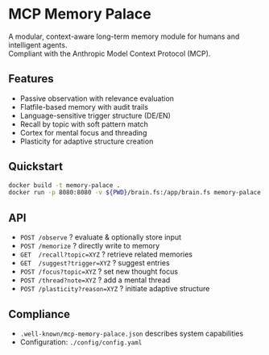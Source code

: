 # MCP Memory Palace

A modular, context-aware long-term memory module for humans and intelligent agents.  
Compliant with the Anthropic Model Context Protocol (MCP).

## Features

- Passive observation with relevance evaluation
- Flatfile-based memory with audit trails
- Language-sensitive trigger structure (DE/EN)
- Recall by topic with soft pattern match
- Cortex for mental focus and threading
- Plasticity for adaptive structure creation

## Quickstart

```bash
docker build -t memory-palace .
docker run -p 8080:8080 -v ${PWD}/brain.fs:/app/brain.fs memory-palace
```

## API

- `POST /observe` ? evaluate & optionally store input
- `POST /memorize` ? directly write to memory
- `GET  /recall?topic=XYZ` ? retrieve related memories
- `GET  /suggest?trigger=XYZ` ? suggest entries
- `POST /focus?topic=XYZ` ? set new thought focus
- `POST /thread?note=XYZ` ? add a mental thread
- `POST /plasticity?reason=XYZ` ? initiate adaptive structure

## Compliance

- `.well-known/mcp-memory-palace.json` describes system capabilities
- Configuration: `./config/config.yaml`
